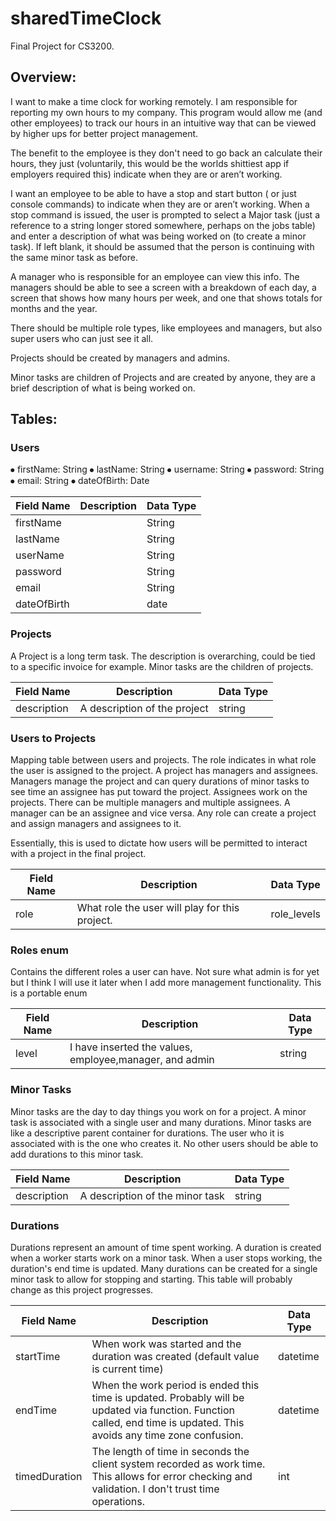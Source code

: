 # sharedTimeClock
Final Project for CS3200. 

## Overview:
I want to make a time clock for working remotely. I am responsible for reporting my own hours to my company. This program would allow me (and other employees) to track our hours in an intuitive way that can be viewed by higher ups for better project management. 

The benefit to the employee is they don't need to go back an calculate their hours, they just (voluntarily, this would be the worlds shittiest app if employers required this) indicate when they are or aren’t working.


I want an employee to be able to have a stop and start button ( or just console commands) to indicate when they are or aren’t working. When a stop command is issued, the user is prompted to select a Major task (just a reference to a string longer stored somewhere, perhaps on the jobs table) and enter a description of what was being worked on (to create a minor task). If left blank, it should be assumed that the person is continuing with the same minor task as before. 

A manager who is responsible for an employee can view this info. The managers should be able to see a screen with a breakdown of each day, a screen that shows how many hours per week, and one that shows totals for months and the year.

There should be multiple role types, like employees and managers, but also super users who can just see it all.

Projects should be created by managers and admins. 

Minor tasks are children of Projects and are created by anyone, they are a brief description of what is being worked on. 

## Tables:

### Users

⦁	firstName: String
⦁	lastName: String
⦁	username: String
⦁	password: String
⦁	email: String
⦁	dateOfBirth: Date

| Field Name  | Description | Data Type |
|-------------|-------------|-----------|
| firstName   |             | String    |
| lastName    |             | String    |
| userName    |             | String    |
| password    |             | String    |
| email       |             | String    |
| dateOfBirth |             | date      |

### Projects
A Project is a long term task. The description is overarching, could be tied to a specific invoice for example. Minor tasks are the children of projects.

| Field Name  | Description                  | Data Type |
|-------------|------------------------------|-----------|
| description | A description of the project | string    |

### Users to Projects
Mapping table between users and projects. The role indicates in what role the user is assigned to the project. A project has managers and assignees. Managers manage the project and can query durations of minor tasks to see time an assignee has put toward the project. Assignees work on the projects. There can be multiple managers and multiple assignees. A manager can be an assignee and vice versa. Any role can create a project and assign managers and assignees to it.

Essentially, this is used to dictate how users will be permitted to interact with a project in the final project.

| Field Name | Description                                    | Data Type   |
|------------|------------------------------------------------|-------------|
| role       | What role the user will play for this project. | role_levels |

### Roles enum
Contains the different roles a user can have. Not sure what admin is for yet but I think I will use it later when I add more management functionality. This is a portable enum 


| Field Name | Description                                             | Data Type |
|------------|---------------------------------------------------------|-----------|
| level      | I have inserted the values, employee,manager, and admin | string    |


### Minor Tasks
Minor tasks are the day to day things you work on for a project. A minor task is associated with a single user and many durations. Minor tasks are like a descriptive parent container for durations. The user who it is associated with is the one who creates it. No other users should be able to add durations to this minor task. 

| Field Name  | Description                     | Data Type |
|-------------|---------------------------------|-----------|
| description | A description of the minor task | string    |

### Durations
Durations represent an amount of time spent working. A duration is created when a worker starts work on a minor task. When a user stops working, the duration's end time is updated.  Many durations can be created for a single minor task to allow for stopping and starting. This table will probably change as this project progresses. 


| Field Name    | Description                                                                                                                                                           | Data Type |
|---------------|-----------------------------------------------------------------------------------------------------------------------------------------------------------------------|-----------|
| startTime     | When work was started and the duration was created (default value is current time)                                                                                    | datetime  |
| endTime       | When the work period is ended this time is updated. Probably will be updated via function. Function called, end time is updated. This avoids any time zone confusion. | datetime  |
| timedDuration | The length of time in seconds the client system recorded as work time. This allows for error checking and validation. I don't trust time operations.                  | int       |
 
